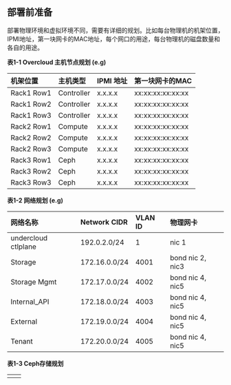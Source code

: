## 部署前准备

部署物理环境和虚拟环境不同，需要有详细的规划。比如每台物理机的机架位置，IPMI地址，第一块网卡的MAC地址，每个网口的用途，每台物理机的磁盘数量和各自的用途。

**表1-1 Overcloud 主机节点规划 \(e.g\)**

| 机架位置 | 主机类型 | IPMI 地址 | 第一块网卡的MAC |
| :--- | :--- | :--- | :--- |
| Rack1 Row1 | Controller | x.x.x.x | xx:xx:xx:xx:xx:xx |
| Rack1 Row2 | Controller | x.x.x.x | xx:xx:xx:xx:xx:xx |
| Rack1 Row3 | Controller | x.x.x.x | xx:xx:xx:xx:xx:xx |
| Rack2 Row1 | Compute | x.x.x.x | xx:xx:xx:xx:xx:xx |
| Rack2 Row2 | Compute | x.x.x.x | xx:xx:xx:xx:xx:xx |
| Rack2 Row3 | Compute | x.x.x.x | xx:xx:xx:xx:xx:xx |
| Rack3 Row1 | Ceph | x.x.x.x | xx:xx:xx:xx:xx:xx |
| Rack3 Row2 | Ceph | x.x.x.x | xx:xx:xx:xx:xx:xx |
| Rack3 Row3 | Ceph | x.x.x.x | xx:xx:xx:xx:xx:xx |

**表1-2 网络规划 \(e.g\)**

| 网络名称 | Network CIDR | VLAN ID | 物理网卡 |
| :--- | :--- | :--- | :--- |
| undercloud ctlplane | 192.0.2.0/24 | 1 | nic 1 |
| Storage | 172.16.0.0/24 | 4001 | bond nic 2, nic3 |
| Storage Mgmt | 172.17.0.0/24 | 4002 | bond nic 4, nic5 |
| Internal\_API | 172.18.0.0/24 | 4003 | bond nic 4, nic5 |
| External | 172.19.0.0/24 | 4004 | bond nic 4, nic5 |
| Tenant | 172.20.0.0/24 | 4005 | bond nic 4, nic5 |

**表1-3 Ceph存储规划**

|  |  |
| :--- | :--- |
|  |  |



